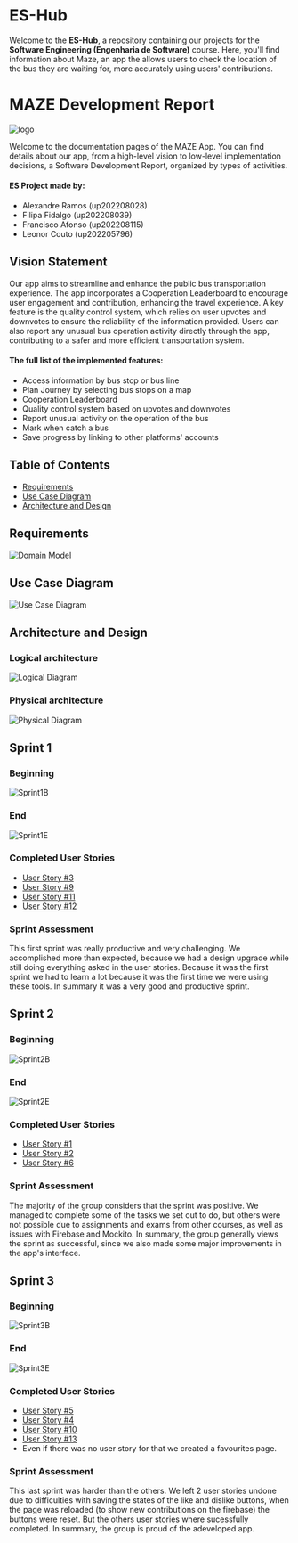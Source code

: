 # ES-Hub

Welcome to the **ES-Hub**, a repository containing our projects for the **Software Engineering (Engenharia de Software)** course. Here, you'll find information about Maze, an app the allows users to check the location of the bus they are waiting for, more accurately using users' contributions.

#  MAZE Development Report

![logo](logo/logo-color.jpg)

Welcome to the documentation pages of the MAZE App.
You can find details about our app, from a high-level vision to low-level implementation decisions, a Software Development Report, organized by types of activities.

#### ES Project made by:

- Alexandre Ramos (up202208028)
- Filipa Fidalgo (up202208039)
- Francisco Afonso (up202208115)
- Leonor Couto (up202205796)

## Vision Statement

Our app aims to streamline and enhance the public bus transportation experience. The app incorporates a Cooperation Leaderboard to encourage user engagement and contribution, enhancing the travel experience. A key feature is the quality control system, which relies on user upvotes and downvotes to ensure the reliability of the information provided. Users can also report any unusual bus operation activity directly through the app, contributing to a safer and more efficient transportation system. 

#### The full list of the implemented features:

- Access information by bus stop or bus line
- Plan Journey by selecting bus stops on a map
- Cooperation Leaderboard
- Quality control system based on upvotes and downvotes
- Report unusual activity on the operation of the bus
- Mark when catch a bus
- Save progress by linking to other platforms' accounts


## Table of Contents

- [Requirements](#requirements)
- [Use Case Diagram](#use-case-diagram)
- [Architecture and Design](#architecture-and-design)

## Requirements

![Domain Model](UML/domain_model.png)

## Use Case Diagram

![Use Case Diagram](UML/usecasediagram.png)

## Architecture and Design

### Logical architecture

![Logical Diagram](UML/maze_logical.png)

### Physical architecture

![Physical Diagram](UML/maze_physical.png)

## Sprint 1
### Beginning
![Sprint1B](UML/sprints/sprint1_beg.png)

### End
![Sprint1E](UML/sprints/sprint1_end.png)

### Completed User Stories
 - [User Story #3](https://github.com/FEUP-LEIC-ES-2023-24/2LEIC13T5/issues/3)
 - [User Story #9](https://github.com/FEUP-LEIC-ES-2023-24/2LEIC13T5/issues/9)
 - [User Story #11](https://github.com/FEUP-LEIC-ES-2023-24/2LEIC13T5/issues/11)
 - [User Story #12](https://github.com/FEUP-LEIC-ES-2023-24/2LEIC13T5/issues/12)

### Sprint Assessment

 This first sprint was really productive and very challenging. We accomplished more than expected, because we had a design upgrade while still doing everything asked in the user stories. Because it was the first sprint we had to learn a lot because it was the first time we were using these tools. In summary it was a very good and productive sprint.

## Sprint 2
### Beginning
![Sprint2B](UML/sprints/sprint2_beg.png)

### End
![Sprint2E](UML/sprints/sprint2_end.png)

### Completed User Stories
 - [User Story #1](https://github.com/FEUP-LEIC-ES-2023-24/2LEIC13T5/issues/1)
 - [User Story #2](https://github.com/FEUP-LEIC-ES-2023-24/2LEIC13T5/issues/2)
 - [User Story #6](https://github.com/FEUP-LEIC-ES-2023-24/2LEIC13T5/issues/6)

### Sprint Assessment

The majority of the group considers that the sprint was positive. We managed to complete some of the tasks we set out to do, but others were not possible due to assignments and exams from other courses, as well as issues with Firebase and Mockito. In summary, the group generally views the sprint as successful, since we also made some major improvements in the app's interface.

## Sprint 3
### Beginning
![Sprint3B](UML/sprints/sprint3_beg.png)

### End
![Sprint3E](UML/sprints/sprint3_end.png)

### Completed User Stories
 - [User Story #5](https://github.com/FEUP-LEIC-ES-2023-24/2LEIC13T5/issues/5)
 - [User Story #4](https://github.com/FEUP-LEIC-ES-2023-24/2LEIC13T5/issues/4)
 - [User Story #10](https://github.com/FEUP-LEIC-ES-2023-24/2LEIC13T5/issues/10)
 - [User Story #13](https://github.com/FEUP-LEIC-ES-2023-24/2LEIC13T5/issues/13)
 - Even if there was no user story for that we created a favourites page.

### Sprint Assessment

This last sprint was harder than the others. We left 2 user stories undone due to difficulties with saving the states of the like and dislike buttons, when the page was reloaded (to show new contributions on the firebase) the buttons were reset. But the others user stories where sucessfully completed. In summary, the group is proud of the adeveloped app.
